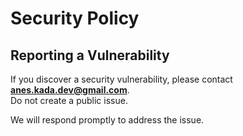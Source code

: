 # Security Policy

## Reporting a Vulnerability

If you discover a security vulnerability, please contact **anes.kada.dev@gmail.com**.  
Do not create a public issue.

We will respond promptly to address the issue.
